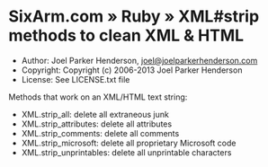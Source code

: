 # SixArm.com » Ruby » XML#strip methods to clean XML & HTML

* Author: Joel Parker Henderson, joel@joelparkerhenderson.com
* Copyright: Copyright (c) 2006-2013 Joel Parker Henderson
* License: See LICENSE.txt file

Methods that work on an XML/HTML text string:

  * XML.strip_all: delete all extraneous junk
  * XML.strip_attributes: delete all attributes
  * XML.strip_comments: delete all comments
  * XML.strip_microsoft: delete all proprietary Microsoft code
  * XML.strip_unprintables: delete all unprintable characters



